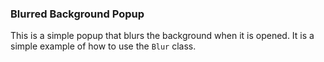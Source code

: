 ### Blurred Background Popup

This is a simple popup that blurs the background when it is opened. It is a simple example of how to use the `Blur` class.
